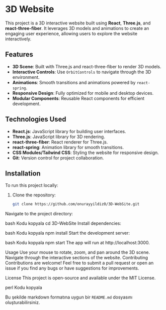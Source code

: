 # 3D Website

This project is a 3D interactive website built using **React**, **Three.js**, and **react-three-fiber**. It leverages 3D models and animations to create an engaging user experience, allowing users to explore the website interactively.

## Features

- **3D Scene**: Built with Three.js and react-three-fiber to render 3D models.
- **Interactive Controls**: Use `OrbitControls` to navigate through the 3D environment.
- **Animations**: Smooth transitions and animations powered by `react-spring`.
- **Responsive Design**: Fully optimized for mobile and desktop devices.
- **Modular Components**: Reusable React components for efficient development.

## Technologies Used

- **React.js**: JavaScript library for building user interfaces.
- **Three.js**: JavaScript library for 3D rendering.
- **react-three-fiber**: React renderer for Three.js.
- **react-spring**: Animation library for smooth transitions.
- **CSS Modules/Tailwind CSS**: Styling the website for responsive design.
- **Git**: Version control for project collaboration.

## Installation

To run this project locally:

1. Clone the repository:
   ```bash
   git clone https://github.com/onurayyildiz0/3D-WebSite.git
Navigate to the project directory:

bash
Kodu kopyala
cd 3D-WebSite
Install dependencies:

bash
Kodu kopyala
npm install
Start the development server:

bash
Kodu kopyala
npm start
The app will run at http://localhost:3000.

Usage
Use your mouse to rotate, zoom, and pan around the 3D scene.
Navigate through the interactive sections of the website.
Contributing
Contributions are welcome! Feel free to submit a pull request or open an issue if you find any bugs or have suggestions for improvements.

License
This project is open-source and available under the MIT License.

perl
Kodu kopyala

Bu şekilde markdown formatına uygun bir `README.md` dosyasını oluşturabilirsiniz.





